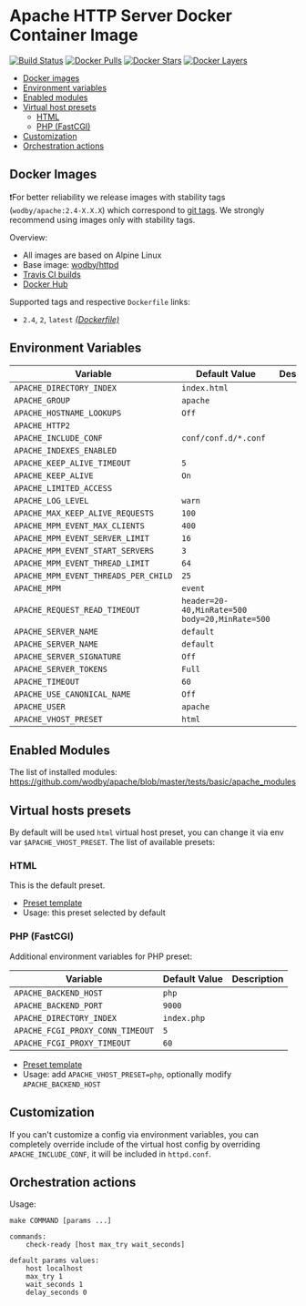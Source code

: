 # Apache HTTP Server Docker Container Image

[![Build Status](https://travis-ci.org/wodby/apache.svg?branch=master)](https://travis-ci.org/wodby/apache)
[![Docker Pulls](https://img.shields.io/docker/pulls/wodby/apache.svg)](https://hub.docker.com/r/wodby/apache)
[![Docker Stars](https://img.shields.io/docker/stars/wodby/apache.svg)](https://hub.docker.com/r/wodby/apache)
[![Docker Layers](https://images.microbadger.com/badges/image/wodby/apache.svg)](https://microbadger.com/images/wodby/apache)

* [Docker images](#docker-images)
* [Environment variables](#environment-variables)
* [Enabled modules](#enabled-modules)
* [Virtual host presets](#virtual-hosts-presets)
    * [HTML](#html)
    * [PHP (FastCGI)](#php-fastcgi)
* [Customization](#customization)
* [Orchestration actions](#orchestration-actions)

## Docker Images

❗️For better reliability we release images with stability tags (`wodby/apache:2.4-X.X.X`) which correspond to [git tags](https://github.com/wodby/apache/releases). We strongly recommend using images only with stability tags. 

Overview:

* All images are based on Alpine Linux
* Base image: [wodby/httpd](https://github.com/wodby/httpd)
* [Travis CI builds](https://travis-ci.org/wodby/apache) 
* [Docker Hub](https://hub.docker.com/r/wodby/apache) 

Supported tags and respective `Dockerfile` links:

* `2.4`, `2`, `latest` [_(Dockerfile)_](https://github.com/wodby/apache/tree/master/Dockerfile)

## Environment Variables 

| Variable                             | Default Value                                    | Description |
| ------------------------------------ | ------------------------------------------------ | ----------- |
| `APACHE_DIRECTORY_INDEX`             | `index.html`                                     |             |
| `APACHE_GROUP`                       | `apache`                                         |             |
| `APACHE_HOSTNAME_LOOKUPS`            | `Off`                                            |             |
| `APACHE_HTTP2`                       |                                                  |             |
| `APACHE_INCLUDE_CONF`                | `conf/conf.d/*.conf`                             |             |
| `APACHE_INDEXES_ENABLED`             |                                                  |             |
| `APACHE_KEEP_ALIVE_TIMEOUT`          | `5`                                              |             |
| `APACHE_KEEP_ALIVE`                  | `On`                                             |             |
| `APACHE_LIMITED_ACCESS`              |                                                  |             |
| `APACHE_LOG_LEVEL`                   | `warn`                                           |             |
| `APACHE_MAX_KEEP_ALIVE_REQUESTS`     | `100`                                            |             |
| `APACHE_MPM_EVENT_MAX_CLIENTS`       | `400`                                            |             |
| `APACHE_MPM_EVENT_SERVER_LIMIT`      | `16`                                             |             |
| `APACHE_MPM_EVENT_START_SERVERS`     | `3`                                              |             |
| `APACHE_MPM_EVENT_THREAD_LIMIT`      | `64`                                             |             |
| `APACHE_MPM_EVENT_THREADS_PER_CHILD` | `25`                                             |             |
| `APACHE_MPM`                         | `event`                                          |             |
| `APACHE_REQUEST_READ_TIMEOUT`        | `header=20-40,MinRate=500` `body=20,MinRate=500` |             |
| `APACHE_SERVER_NAME`                 | `default`                                        |             |
| `APACHE_SERVER_NAME`                 | `default`                                        |             |
| `APACHE_SERVER_SIGNATURE`            | `Off`                                            |             |
| `APACHE_SERVER_TOKENS`               | `Full`                                           |             |
| `APACHE_TIMEOUT`                     | `60`                                             |             |
| `APACHE_USE_CANONICAL_NAME`          | `Off`                                            |             |
| `APACHE_USER`                        | `apache`                                         |             |
| `APACHE_VHOST_PRESET`                | `html`                                           |             |

## Enabled Modules

The list of installed modules: https://github.com/wodby/apache/blob/master/tests/basic/apache_modules

## Virtual hosts presets

By default will be used `html` virtual host preset, you can change it via env var `$APACHE_VHOST_PRESET`. The list of available presets:   

### HTML

This is the default preset.

* [Preset template](https://github.com/wodby/apache/blob/master/templates/presets/html.conf.tmpl)
* Usage: this preset selected by default

### PHP (FastCGI)

Additional environment variables for PHP preset:

| Variable                         | Default Value   | Description |
| -------------------------------- | --------------- | ----------- |
| `APACHE_BACKEND_HOST`            | `php`           |             |
| `APACHE_BACKEND_PORT`            | `9000`          |             |
| `APACHE_DIRECTORY_INDEX`         | `index.php`     |             |
| `APACHE_FCGI_PROXY_CONN_TIMEOUT` | `5`             |             |
| `APACHE_FCGI_PROXY_TIMEOUT`      | `60`            |             |

* [Preset template](https://github.com/wodby/apache/blob/master/templates/presets/php.conf.tmpl)
* Usage: add `APACHE_VHOST_PRESET=php`, optionally modify `APACHE_BACKEND_HOST`

## Customization

If you can't customize a config via environment variables, you can completely override include of the virtual host config by overriding `APACHE_INCLUDE_CONF`, it will be included in `httpd.conf`.

## Orchestration actions

Usage:
```
make COMMAND [params ...]

commands:
    check-ready [host max_try wait_seconds]
 
default params values:
    host localhost
    max_try 1
    wait_seconds 1
    delay_seconds 0
```
